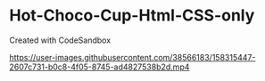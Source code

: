 # Hot-Choco-Cup-Html-CSS-only
Created with CodeSandbox

https://user-images.githubusercontent.com/38566183/158315447-2607c731-b0c8-4f05-8745-ad4827538b2d.mp4
